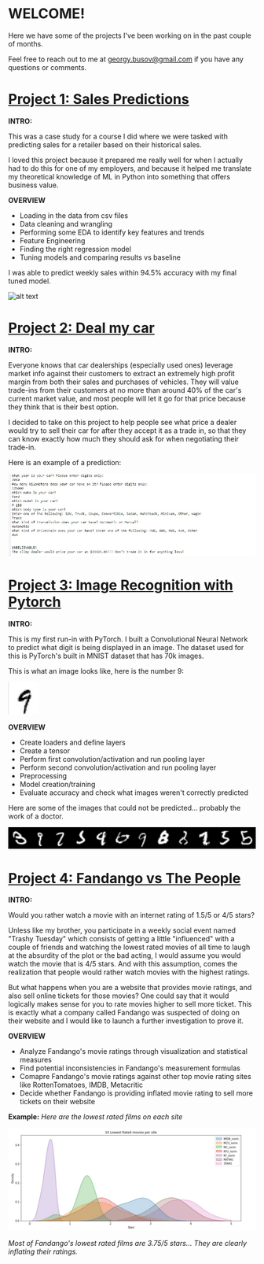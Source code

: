 # WELCOME!

Here we have some of the projects I've been working on in the past couple of months.

Feel free to reach out to me at georgy.busov@gmail.com if you have any questions or comments.


# [Project 1: Sales Predictions](https://github.com/georgybusov/Case-Study-Sales-Prediction)

**INTRO:**

This was a case study for a course I did where we were tasked with predicting sales for a retailer based on their historical sales. 

I loved this project because it prepared me really well for when I actually had to do this for one of my employers, and because it helped me translate my theoretical knowledge of ML in Python into something that offers business value.

**OVERVIEW**

- Loading in the data from csv files
- Data cleaning and wrangling
- Performing some EDA to identify key features and trends
- Feature Engineering
- Finding the right regression model
- Tuning models and comparing results vs baseline
  
I was able to predict weekly sales within 94.5% accuracy with my final tuned model. 


![alt text](https://github.com/bgosha24/Deal-my-car/blob/main/final_prediction.png?raw=true)



# [Project 2: Deal my car](https://github.com/georgybusov/Deal-my-car)

**INTRO:**

Everyone knows that car dealerships (especially used ones) leverage market info against their customers to extract an extremely high profit margin from both their sales and purchases of vehicles.
They will value trade-ins from their customers at no more than around 40% of the car's current market value, and most people will let it go for that price because they think that is their best option.

I decided to take on this project to help people see what price a dealer would try to sell their car for after they accept it as a trade in, so that they can know exactly how much they should ask for when negotiating their trade-in.

Here is an example of a prediction:

![alt text](https://github.com/bgosha24/Deal-my-car/blob/main/dealmycarexample1.jpg?raw=true)

# [Project 3: Image Recognition with Pytorch](https://github.com/georgybusov/Image-Recognition-with-PyTorch)


**INTRO:**

This is my first run-in with PyTorch. I built a Convolutional Neural Network to predict what digit is being displayed in an image. The dataset used for this is PyTorch's built in MNIST dataset that has 70k images. 

This is what an image looks like, here is the number 9:

![alt text](https://github.com/georgybusov/Image-Recognition-with-PyTorch/blob/main/nine.jpg?raw=true)

**OVERVIEW**
- Create loaders and define layers
- Create a tensor
- Perform first convolution/activation and run pooling layer
- Perform second convolution/activation and run pooling layer
- Preprocessing
- Model creation/training
- Evaluate accuracy and check what images weren't correctly predicted



Here are some of the images that could not be predicted... probably the work of a doctor.

![alt text](https://github.com/georgybusov/Image-Recognition-with-PyTorch/blob/main/badnumbers.jpg?raw=true)



# [Project 4: Fandango vs The People](https://github.com/georgybusov/Fandango-vs-The-People)


**INTRO:**

Would you rather watch a movie with an internet rating of 1.5/5 or 4/5 stars? 

Unless like my brother, you participate in a weekly social event named "Trashy Tuesday" which consists of getting a little "influenced" with a couple of friends and watching the lowest rated movies of all time to laugh at the absurdity of the plot or the bad acting, I would assume you would watch the movie that is 4/5 stars.
And with this assumption, comes the realization that people would rather watch movies with the highest ratings.

But what happens when you are a website that provides movie ratings, and also sell online tickets for those movies? One could say that it would logically makes sense for you to rate movies higher to sell more ticket. This is exactly what a company called Fandango was suspected of doing on their website and I would like to launch a further investigation to prove it.


**OVERVIEW**

- Analyze Fandango's movie ratings through visualization and statistical measures
- Find potential inconsistencies in Fandango's measurement formulas
- Comapre Fandango's movie ratings against other top movie rating sites like RottenTomatoes, IMDB, Metacritic
- Decide whether Fandango is providing inflated movie rating to sell more tickets on their website



**Example:**
*Here are the lowest rated films on each site*

![alt text](https://github.com/bgosha24/Fandango-vs-The-People/blob/main/fandango1.jpg?raw=true)


*Most of Fandango's lowest rated films are 3.75/5 stars... They are clearly inflating their ratings.*
